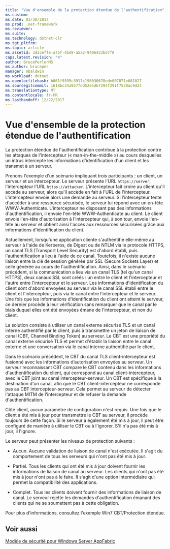 ```yaml
---
title: "Vue d'ensemble de la protection étendue de l'authentification"
ms.custom: 
ms.date: 03/30/2017
ms.prod: .net-framework
ms.reviewer: 
ms.suite: 
ms.technology: dotnet-clr
ms.tgt_pltfrm: 
ms.topic: article
ms.assetid: 3d2ceffe-a7bf-4bd9-a5a2-9406423bd7f8
caps.latest.revision: "4"
author: BrucePerlerMS
ms.author: bruceper
manager: mbaldwin
ms.workload: dotnet
ms.openlocfilehash: b061f9395c3917c196030678ede007071e681027
ms.sourcegitcommit: 16186c34a957fdd52e5db7294f291f7530ac9d24
ms.translationtype: MT
ms.contentlocale: fr-FR
ms.lasthandoff: 12/22/2017
---
```

# <a name="extended-protection-for-authentication-overview"></a>Vue d'ensemble de la protection étendue de l'authentification
La protection étendue de l'authentification contribue à la protection contre les attaques de l'intercepteur (« man-in-the-middle ») au cours desquelles un intrus intercepte les informations d'identification d'un client et les transmet à un serveur.  
  
 Prenons l'exemple d'un scénario impliquant trois participants : un client, un serveur et un intercepteur. Le serveur présente l'URL `https://server`, l'intercepteur l'URL `https://attacker`. L'intercepteur fait croire au client qu'il accède au serveur, alors qu'il accède en fait à l'URL de l'intercepteur. L'intercepteur envoie alors une demande au serveur. Si l'intercepteur tente d'accéder à une ressource sécurisée, le serveur lui répond avec un en-tête WWW-Authenticate. L'intercepteur ne disposant pas des informations d'authentification, il envoie l'en-tête WWW-Authenticate au client. Le client envoie l'en-tête d'autorisation à l'intercepteur qui, à son tour, envoie l'en-tête au serveur et obtient ainsi l'accès aux ressources sécurisées grâce aux informations d'identification du client.  
  
 Actuellement, lorsqu'une application cliente s'authentifie elle-même au serveur à l'aide de Kerberos, de Digest ou de NTLM via le protocole HTTPS, un canal TLS (Transport Level Security) est d'abord établi, puis l'authentification a lieu à l'aide de ce canal. Toutefois, il n'existe aucune liaison entre la clé de session générée par SSL (Secure Sockets Layer) et celle générée au cours de l'authentification. Ainsi, dans le scénario précédent, si la communication a lieu via un canal TLS (tel qu'un canal HTTPS), deux canaux SSL sont créés : un entre le client et l'intercepteur et l'autre entre l'intercepteur et le serveur. Les informations d'identification du client sont d'abord envoyées au serveur via le canal SSL établi entre le client et l'intercepteur, puis via le canal entre l'intercepteur et le serveur. Une fois que les informations d'identification du client ont atteint le serveur, ce dernier procède à leur vérification sans remarquer que le canal par le biais duquel elles ont été envoyées émane de l'intercepteur, et non du client.  
  
 La solution consiste à utiliser un canal externe sécurisé TLS et un canal interne authentifié par le client, puis à transmettre un jeton de liaison de canal (CBT, Channel Binding Token) au serveur. Le CBT est une propriété du canal externe sécurisé TLS et permet d'établir la liaison entre le canal externe et une conversation via le canal interne authentifié par le client.  
  
 Dans le scénario précédent, le CBT du canal TLS client-intercepteur est fusionné avec les informations d’autorisation envoyées au serveur. Un serveur reconnaissant CBT compare le CBT contenu dans les informations d'authentification du client, qui correspond au canal client-intercepteur, avec le CBT joint au canal intercepteur-serveur. Un CBT est spécifique à la destination d'un canal, afin que le CBT client-intercepteur ne corresponde pas au CBT intercepteur-serveur. Cela permet au serveur de détecter l'attaque MITM de l'intercepteur et de refuser la demande d'authentification.  
  
 Côté client, aucun paramètre de configuration n'est requis. Une fois que le client a été mis à jour pour transmettre le CBT au serveur, il procède toujours de cette façon. Si le serveur a également été mis à jour, il peut être configuré de manière à utiliser le CBT ou à l'ignorer. S'il n'a pas été mis à jour, il l'ignore.  
  
 Le serveur peut présenter les niveaux de protection suivants :  
  
-   Aucun. Aucune validation de liaison de canal n'est exécutée. Il s'agit du comportement de tous les serveurs qui n'ont pas été mis à jour.  
  
-   Partiel. Tous les clients qui ont été mis à jour doivent fournir les informations de liaison de canal au serveur. Les clients qui n'ont pas été mis à jour n'ont pas à le faire. Il s'agit d'une option intermédiaire qui permet la compatibilité des applications.  
  
-   Complet. Tous les clients doivent fournir des informations de liaison de canal. Le serveur rejette les demandes d'authentification émanant des clients qui ne se soumettent pas à cette obligation.  
  
 Pour plus d'informations, consultez l'exemple Win7 CBT/Protection étendue.  
  
## <a name="see-also"></a>Voir aussi  
 [Modèle de sécurité pour Windows Server AppFabric](http://go.microsoft.com/fwlink/?LinkID=201279&clcid=0x409)
